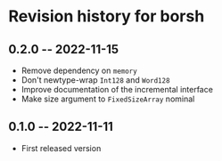 # Revision history for borsh

## 0.2.0 -- 2022-11-15

* Remove dependency on `memory`
* Don't newtype-wrap `Int128` and `Word128`
* Improve documentation of the incremental interface
* Make size argument to `FixedSizeArray` nominal

## 0.1.0 -- 2022-11-11

* First released version
